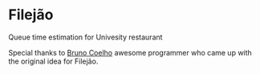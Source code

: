 # Filejão
Queue time estimation for Univesity restaurant

Special thanks to [Bruno Coelho](https://github.com/BrunoGomesCoelho) awesome programmer who came up with the original idea for Filejão.
